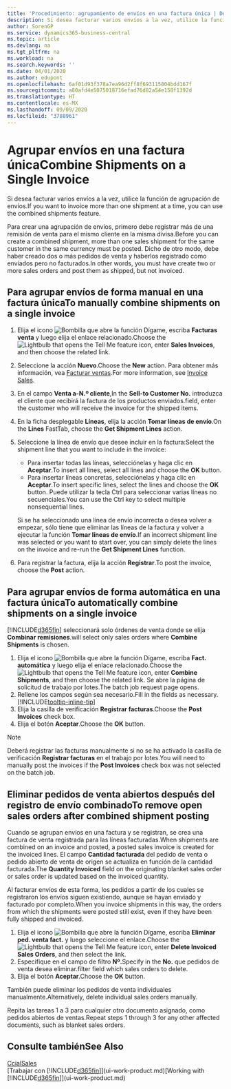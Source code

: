 ```yaml
---
title: 'Procedimiento: agrupamiento de envíos en una factura única | Documentos de Microsoft'
description: Si desea facturar varios envíos a la vez, utilice la función de agrupación de envíos.
author: SorenGP
ms.service: dynamics365-business-central
ms.topic: article
ms.devlang: na
ms.tgt_pltfrm: na
ms.workload: na
ms.search.keywords: ''
ms.date: 04/01/2020
ms.author: edupont
ms.openlocfilehash: 6af01d93f378a7ea96d2ff8f693115804bdd167f
ms.sourcegitcommit: a80afd4e5075018716efad76d82a54e158f1392d
ms.translationtype: HT
ms.contentlocale: es-MX
ms.lasthandoff: 09/09/2020
ms.locfileid: "3788961"
---
```

# <a name="combine-shipments-on-a-single-invoice"></a><span data-ttu-id="109c8-103">Agrupar envíos en una factura única</span><span class="sxs-lookup"><span data-stu-id="109c8-103">Combine Shipments on a Single Invoice</span></span>
<span data-ttu-id="109c8-104">Si desea facturar varios envíos a la vez, utilice la función de agrupación de envíos.</span><span class="sxs-lookup"><span data-stu-id="109c8-104">If you want to invoice more than one shipment at a time, you can use the combined shipments feature.</span></span>  

<span data-ttu-id="109c8-105">Para crear una agrupación de envíos, primero debe registrar más de una remisión de venta para el mismo cliente en la misma divisa.</span><span class="sxs-lookup"><span data-stu-id="109c8-105">Before you can create a combined shipment, more than one sales shipment for the same customer in the same currency must be posted.</span></span> <span data-ttu-id="109c8-106">Dicho de otro modo, debe haber creado dos o más pedidos de venta y haberlos registrado como enviados pero no facturados.</span><span class="sxs-lookup"><span data-stu-id="109c8-106">In other words, you must have create two or more sales orders and post them as shipped, but not invoiced.</span></span> 

## <a name="to-manually-combine-shipments-on-a-single-invoice"></a><span data-ttu-id="109c8-107">Para agrupar envíos de forma manual en una factura única</span><span class="sxs-lookup"><span data-stu-id="109c8-107">To manually combine shipments on a single invoice</span></span>  
1. <span data-ttu-id="109c8-108">Elija el icono ![Bombilla que abre la función Dígame](media/ui-search/search_small.png "Dígame qué desea hacer"), escriba **Facturas venta** y luego elija el enlace relacionado.</span><span class="sxs-lookup"><span data-stu-id="109c8-108">Choose the ![Lightbulb that opens the Tell Me feature](media/ui-search/search_small.png "Tell me what you want to do") icon, enter **Sales Invoices**, and then choose the related link.</span></span>  
2. <span data-ttu-id="109c8-109">Seleccione la acción **Nuevo**.</span><span class="sxs-lookup"><span data-stu-id="109c8-109">Choose the **New** action.</span></span> <span data-ttu-id="109c8-110">Para obtener más información, vea [Facturar ventas](sales-how-invoice-sales.md).</span><span class="sxs-lookup"><span data-stu-id="109c8-110">For more information, see [Invoice Sales](sales-how-invoice-sales.md).</span></span>
3. <span data-ttu-id="109c8-111">En el campo **Venta a-N.º cliente**,</span><span class="sxs-lookup"><span data-stu-id="109c8-111">In the **Sell-to Customer No.**</span></span> <span data-ttu-id="109c8-112">introduzca el cliente que recibirá la factura de los productos enviados.</span><span class="sxs-lookup"><span data-stu-id="109c8-112">field, enter the customer who will receive the invoice for the shipped items.</span></span>  
4. <span data-ttu-id="109c8-113">En la ficha desplegable **Líneas**, elija la acción **Tomar líneas de envío**.</span><span class="sxs-lookup"><span data-stu-id="109c8-113">On the **Lines** FastTab, choose the **Get Shipment Lines** action.</span></span>  
5. <span data-ttu-id="109c8-114">Seleccione la línea de envío que desee incluir en la factura:</span><span class="sxs-lookup"><span data-stu-id="109c8-114">Select the shipment line that you want to include in the invoice:</span></span>  

    - <span data-ttu-id="109c8-115">Para insertar todas las líneas, selecciónelas y haga clic en **Aceptar**.</span><span class="sxs-lookup"><span data-stu-id="109c8-115">To insert all lines, select all lines and choose the **OK** button.</span></span>  
    - <span data-ttu-id="109c8-116">Para insertar líneas concretas, selecciónelas y haga clic en **Aceptar**.</span><span class="sxs-lookup"><span data-stu-id="109c8-116">To insert specific lines, select the lines and choose the **OK** button.</span></span> <span data-ttu-id="109c8-117">Puede utilizar la tecla Ctrl para seleccionar varias líneas no secuenciales.</span><span class="sxs-lookup"><span data-stu-id="109c8-117">You can use the Ctrl key to select multiple nonsequential lines.</span></span>  

    <span data-ttu-id="109c8-118">Si se ha seleccionado una línea de envío incorrecta o desea volver a empezar, sólo tiene que eliminar las líneas de la factura y volver a ejecutar la función **Tomar líneas de envío**.</span><span class="sxs-lookup"><span data-stu-id="109c8-118">If an incorrect shipment line was selected or you want to start over, you can simply delete the lines on the invoice and re-run the **Get Shipment Lines** function.</span></span>  
7. <span data-ttu-id="109c8-119">Para registrar la factura, elija la acción **Registrar**.</span><span class="sxs-lookup"><span data-stu-id="109c8-119">To post the invoice, choose the **Post** action.</span></span>  

## <a name="to-automatically-combine-shipments-on-a-single-invoice"></a><span data-ttu-id="109c8-120">Para agrupar envíos de forma automática en una factura única</span><span class="sxs-lookup"><span data-stu-id="109c8-120">To automatically combine shipments on a single invoice</span></span>  
[!INCLUDE[d365fin](includes/d365fin_md.md)] <span data-ttu-id="109c8-121">seleccionará solo órdenes de venta donde se elija **Combinar remisiones**.</span><span class="sxs-lookup"><span data-stu-id="109c8-121">will select only sales orders where **Combine Shipments** is chosen.</span></span> 

1. <span data-ttu-id="109c8-122">Elija el icono ![Bombilla que abre la función Dígame](media/ui-search/search_small.png "Dígame qué desea hacer"), escriba **Fact. automática** y luego elija el enlace relacionado.</span><span class="sxs-lookup"><span data-stu-id="109c8-122">Choose the ![Lightbulb that opens the Tell Me feature](media/ui-search/search_small.png "Tell me what you want to do") icon, enter **Combine Shipments**, and then choose the related link.</span></span> <span data-ttu-id="109c8-123">Se abre la página de solicitud de trabajo por lotes.</span><span class="sxs-lookup"><span data-stu-id="109c8-123">The batch job request page opens.</span></span>  
2. <span data-ttu-id="109c8-124">Rellene los campos según sea necesario.</span><span class="sxs-lookup"><span data-stu-id="109c8-124">Fill in the fields as necessary.</span></span> [!INCLUDE[tooltip-inline-tip](includes/tooltip-inline-tip_md.md)]
3. <span data-ttu-id="109c8-125">Elija la casilla de verificación **Registrar facturas**.</span><span class="sxs-lookup"><span data-stu-id="109c8-125">Choose the **Post Invoices** check box.</span></span>  
4. <span data-ttu-id="109c8-126">Elija el botón **Aceptar**.</span><span class="sxs-lookup"><span data-stu-id="109c8-126">Choose the **OK** button.</span></span>  

> [!NOTE]  
>  <span data-ttu-id="109c8-127">Deberá registrar las facturas manualmente si no se ha activado la casilla de verificación **Registrar facturas** en el trabajo por lotes.</span><span class="sxs-lookup"><span data-stu-id="109c8-127">You will need to manually post the invoices if the **Post Invoices** check box was not selected on the batch job.</span></span>  

## <a name="to-remove-open-sales-orders-after-combined-shipment-posting"></a><span data-ttu-id="109c8-128">Eliminar pedidos de venta abiertos después del registro de envío combinado</span><span class="sxs-lookup"><span data-stu-id="109c8-128">To remove open sales orders after combined shipment posting</span></span> 
<span data-ttu-id="109c8-129">Cuando se agrupan envíos en una factura y se registran, se crea una factura de venta registrada para las líneas facturadas.</span><span class="sxs-lookup"><span data-stu-id="109c8-129">When shipments are combined on an invoice and posted, a posted sales invoice is created for the invoiced lines.</span></span> <span data-ttu-id="109c8-130">El campo **Cantidad facturada** del pedido de venta o pedido abierto de venta de origen se actualiza en función de la cantidad facturada.</span><span class="sxs-lookup"><span data-stu-id="109c8-130">The **Quantity Invoiced** field on the originating blanket sales order or sales order is updated based on the invoiced quantity.</span></span>  

<span data-ttu-id="109c8-131">Al facturar envíos de esta forma, los pedidos a partir de los cuales se registraron los envíos siguen existiendo, aunque se hayan enviado y facturado por completo.</span><span class="sxs-lookup"><span data-stu-id="109c8-131">When you invoice shipments in this way, the orders from which the shipments were posted still exist, even if they have been fully shipped and invoiced.</span></span>   

1. <span data-ttu-id="109c8-132">Elija el icono ![Bombilla que abre la función Dígame](media/ui-search/search_small.png "Dígame qué desea hacer"), escriba **Eliminar ped. venta fact.** y luego seleccione el enlace.</span><span class="sxs-lookup"><span data-stu-id="109c8-132">Choose the ![Lightbulb that opens the Tell Me feature](media/ui-search/search_small.png "Tell me what you want to do") icon, enter **Delete Invoiced Sales Orders**, and then select the link.</span></span>  
2. <span data-ttu-id="109c8-133">Especifique en el campo de filtro **Nº.**</span><span class="sxs-lookup"><span data-stu-id="109c8-133">Specify in the **No.**</span></span> <span data-ttu-id="109c8-134">que pedidos de venta desea eliminar.</span><span class="sxs-lookup"><span data-stu-id="109c8-134">filter field which sales orders to delete.</span></span>  
3. <span data-ttu-id="109c8-135">Elija el botón **Aceptar**.</span><span class="sxs-lookup"><span data-stu-id="109c8-135">Choose the **OK** button.</span></span>  

<span data-ttu-id="109c8-136">También puede eliminar los pedidos de venta individuales manualmente.</span><span class="sxs-lookup"><span data-stu-id="109c8-136">Alternatively, delete individual sales orders manually.</span></span>  

<span data-ttu-id="109c8-137">Repita las tareas 1 a 3 para cualquier otro documento asignado, como pedidos abiertos de ventas.</span><span class="sxs-lookup"><span data-stu-id="109c8-137">Repeat steps 1 through 3 for any other affected documents, such as blanket sales orders.</span></span>

## <a name="see-also"></a><span data-ttu-id="109c8-138">Consulte también</span><span class="sxs-lookup"><span data-stu-id="109c8-138">See Also</span></span>  
[<span data-ttu-id="109c8-139">Ccial</span><span class="sxs-lookup"><span data-stu-id="109c8-139">Sales</span></span>](sales-manage-sales.md)  
<span data-ttu-id="109c8-140">[Trabajar con [!INCLUDE[d365fin](includes/d365fin_md.md)]](ui-work-product.md)</span><span class="sxs-lookup"><span data-stu-id="109c8-140">[Working with [!INCLUDE[d365fin](includes/d365fin_md.md)]](ui-work-product.md)</span></span>
